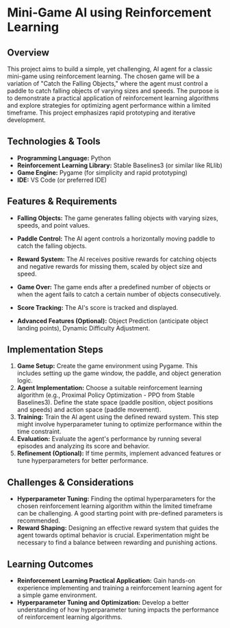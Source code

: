 # Mini-Game AI using Reinforcement Learning

## Overview

This project aims to build a simple, yet challenging, AI agent for a classic mini-game using reinforcement learning.  The chosen game will be a variation of "Catch the Falling Objects," where the agent must control a paddle to catch falling objects of varying sizes and speeds. The purpose is to demonstrate a practical application of reinforcement learning algorithms and explore strategies for optimizing agent performance within a limited timeframe.  This project emphasizes rapid prototyping and iterative development.

## Technologies & Tools

* **Programming Language:** Python
* **Reinforcement Learning Library:** Stable Baselines3 (or similar like RLlib)
* **Game Engine:** Pygame (for simplicity and rapid prototyping)
* **IDE:** VS Code (or preferred IDE)

## Features & Requirements

- **Falling Objects:**  The game generates falling objects with varying sizes, speeds, and point values.
- **Paddle Control:** The AI agent controls a horizontally moving paddle to catch the falling objects.
- **Reward System:**  The AI receives positive rewards for catching objects and negative rewards for missing them, scaled by object size and speed.
- **Game Over:** The game ends after a predefined number of objects or when the agent fails to catch a certain number of objects consecutively.
- **Score Tracking:** The AI's score is tracked and displayed.

- **Advanced Features (Optional):** Object Prediction (anticipate object landing points), Dynamic Difficulty Adjustment.

## Implementation Steps

1. **Game Setup:**  Create the game environment using Pygame.  This includes setting up the game window, the paddle, and object generation logic.
2. **Agent Implementation:** Choose a suitable reinforcement learning algorithm (e.g., Proximal Policy Optimization - PPO from Stable Baselines3). Define the state space (paddle position, object positions and speeds) and action space (paddle movement).
3. **Training:** Train the AI agent using the defined reward system. This step might involve hyperparameter tuning to optimize performance within the time constraint.
4. **Evaluation:** Evaluate the agent's performance by running several episodes and analyzing its score and behavior.
5. **Refinement (Optional):**  If time permits, implement advanced features or tune hyperparameters for better performance.

## Challenges & Considerations

- **Hyperparameter Tuning:** Finding the optimal hyperparameters for the chosen reinforcement learning algorithm within the limited timeframe can be challenging. A good starting point with pre-defined parameters is recommended.
- **Reward Shaping:**  Designing an effective reward system that guides the agent towards optimal behavior is crucial. Experimentation might be necessary to find a balance between rewarding and punishing actions.

## Learning Outcomes

- **Reinforcement Learning Practical Application:**  Gain hands-on experience implementing and training a reinforcement learning agent for a simple game environment.
- **Hyperparameter Tuning and Optimization:** Develop a better understanding of how hyperparameter tuning impacts the performance of reinforcement learning algorithms.

